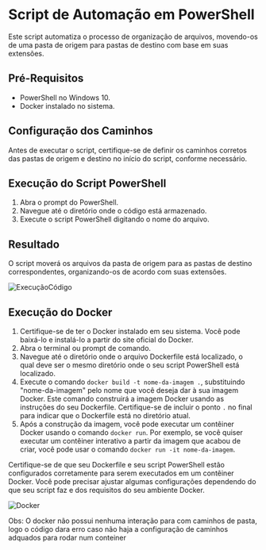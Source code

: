 # Script de Automação em PowerShell

Este script automatiza o processo de organização de arquivos, movendo-os de uma pasta de origem para pastas de destino com base em suas extensões.

## Pré-Requisitos

- PowerShell no Windows 10.
- Docker instalado no sistema.

## Configuração dos Caminhos

Antes de executar o script, certifique-se de definir os caminhos corretos das pastas de origem e destino no início do script, conforme necessário.

## Execução do Script PowerShell

1. Abra o prompt do PowerShell.
2. Navegue até o diretório onde o código está armazenado.
3. Execute o script PowerShell digitando o nome do arquivo.
## Resultado

O script moverá os arquivos da pasta de origem para as pastas de destino correspondentes, organizando-os de acordo com suas extensões.

![ExecuçãoCódigo](https://github.com/AntonioNeto504/ProjetoPowerShell_ArqOrigem_Destino/assets/143558933/c5655e9e-e0f6-476a-b3f5-c260622bee91)
## Execução do Docker

1. Certifique-se de ter o Docker instalado em seu sistema. Você pode baixá-lo e instalá-lo a partir do site oficial do Docker.
2. Abra o terminal ou prompt de comando.
3. Navegue até o diretório onde o arquivo Dockerfile está localizado, o qual deve ser o mesmo diretório onde o seu script PowerShell está localizado.
4. Execute o comando `docker build -t nome-da-imagem .`, substituindo "nome-da-imagem" pelo nome que você deseja dar à sua imagem Docker. Este comando construirá a imagem Docker usando as instruções do seu Dockerfile. Certifique-se de incluir o ponto `.` no final para indicar que o Dockerfile está no diretório atual.
5. Após a construção da imagem, você pode executar um contêiner Docker usando o comando `docker run`. Por exemplo, se você quiser executar um contêiner interativo a partir da imagem que acabou de criar, você pode usar o comando `docker run -it nome-da-imagem`.

Certifique-se de que seu Dockerfile e seu script PowerShell estão configurados corretamente para serem executados em um contêiner Docker. Você pode precisar ajustar algumas configurações dependendo do que seu script faz e dos requisitos do seu ambiente Docker.

![Docker](https://github.com/AntonioNeto504/ProjetoPowerShell_ArqOrigem_Destino/assets/143558933/bd39d55e-5eae-41d2-b106-2d81b30b3aed)

Obs: O docker não possui nenhuma interação para com caminhos de pasta, logo o código dara erro caso não haja a configuração de caminhos adquados para rodar num conteiner
